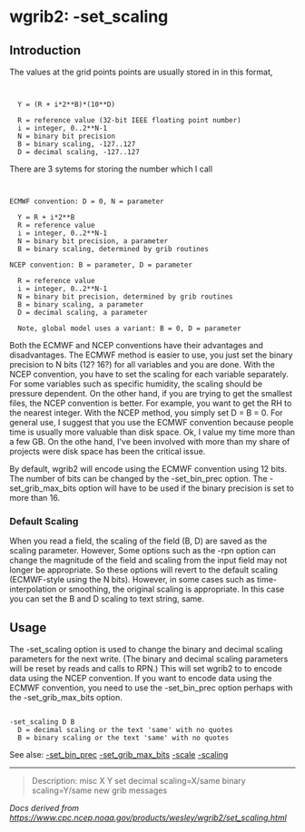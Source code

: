 # wgrib2: -set_scaling

## Introduction

The values at the grid points points are usually stored in in this format,

```


  Y = (R + i*2**B)*(10**D)

  R = reference value (32-bit IEEE floating point number)
  i = integer, 0..2**N-1
  N = binary bit precision
  B = binary scaling, -127..127
  D = decimal scaling, -127..127

```

There are 3 sytems for storing the number which I call

```


ECMWF convention: D = 0, N = parameter

  Y = R + i*2**B
  R = reference value
  i = integer, 0..2**N-1
  N = binary bit precision, a parameter
  B = binary scaling, determined by grib routines

NCEP convention: B = parameter, D = parameter

  R = reference value
  i = integer, 0..2**N-1
  N = binary bit precision, determined by grib routines
  B = binary scaling, a parameter
  D = decimal scaling, a parameter

  Note, global model uses a variant: B = 0, D = parameter

```

Both the ECMWF and NCEP conventions have their advantages and
disadvantages. The ECMWF method is easier to use, you just
set the binary precision to N bits (12? 16?) for all variables
and you are done. With the NCEP convention, you have to
set the scaling for each variable separately. For some variables
such as specific humidity, the scaling should be pressure
dependent. On the other hand, if you are trying to get the smallest
files, the NCEP convention is better. For example, you want to
get the RH to the nearest integer. With the NCEP method, you simply
set D = B = 0. For general use, I suggest that you use the ECMWF
convention because people time is usually more valuable than disk space.
Ok, I value my time more than a few GB. On the othe hand, I've been
involved with more than my share of projects were disk space
has been the critical issue.

By default, wgrib2 will encode using the ECMWF convention using 12 bits.
The number of bits can be changed by the -set_bin_prec option.
The -set_grib_max_bits option will have to be
used if the binary precision is set to more than 16.

### Default Scaling

When you read a field, the scaling of the field (B, D) are saved as
the scaling parameter. However, Some options such as
the -rpn option can
change the magnitude of the field and scaling from the
input field may not longer be appropriate. So these
options will revert to the default scaling (ECMWF-style using
the N bits). However, in some cases such as time-interpolation
or smoothing, the original scaling is appropriate. In this
case you can set the B and D scaling to text string, same.

## Usage

The -set_scaling option is used to
change the binary and decimal scaling parameters for the next
write. (The binary and decimal scaling parameters will be
reset by reads and calls to RPN.) This will set wgrib2 to
to encode data using the NCEP convention. If you want to
encode data using the ECMWF convention, you need to use
the -set_bin_prec option perhaps with the
-set_grib_max_bits option.

```

-set_scaling D B
  D = decimal scaling or the text 'same' with no quotes
  B = binary scaling or the text 'same' with no quotes

```

See alse:
[-set_bin_prec](set_bin_prec.html)
[-set_grib_max_bits](set_grib_max_bits.html)
[-scale](scale.html)
[-scaling](scaling.html)

---

> Description: misc X Y set decimal scaling=X/same binary scaling=Y/same new grib messages

_Docs derived from <https://www.cpc.ncep.noaa.gov/products/wesley/wgrib2/set_scaling.html>_
